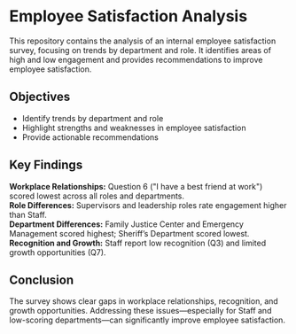 # Employee Satisfaction Analysis

This repository contains the analysis of an internal employee satisfaction survey, focusing on trends by department and role. It identifies areas of high and low engagement and provides recommendations to improve employee satisfaction.

## Objectives
- Identify trends by department and role  
- Highlight strengths and weaknesses in employee satisfaction  
- Provide actionable recommendations  

## Key Findings
**Workplace Relationships:** Question 6 ("I have a best friend at work") scored lowest across all roles and departments.  
**Role Differences:** Supervisors and leadership roles rate engagement higher than Staff.  
**Department Differences:** Family Justice Center and Emergency Management scored highest; Sheriff’s Department scored lowest.  
**Recognition and Growth:** Staff report low recognition (Q3) and limited growth opportunities (Q7).  

## Conclusion
The survey shows clear gaps in workplace relationships, recognition, and growth opportunities. Addressing these issues—especially for Staff and low-scoring departments—can significantly improve employee satisfaction.  
